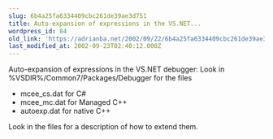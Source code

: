 ```yaml
---
slug: 6b4a25fa6334409cbc261de39ae3d751
title: Auto-expansion of expressions in the VS.NET...
wordpress_id: 84
old_link: 'https://adrianba.net/2002/09/22/6b4a25fa6334409cbc261de39ae3d751/'
last_modified_at: 2002-09-23T02:40:12.000Z
---
```


Auto-expansion of expressions in the VS.NET debugger: Look in
%VSDIR%/Common7/Packages/Debugger for the files

  * mcee_cs.dat for C#
  * mcee_mc.dat for Managed C++
  * autoexp.dat for native C++

Look in the files for a description of how to extend them.

